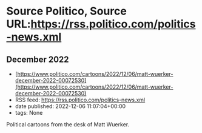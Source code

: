 # Source Politico, Source URL:https://rss.politico.com/politics-news.xml

## December 2022
 - [https://www.politico.com/cartoons/2022/12/06/matt-wuerker-december-2022-00072530](https://www.politico.com/cartoons/2022/12/06/matt-wuerker-december-2022-00072530)
 - RSS feed: https://rss.politico.com/politics-news.xml
 - date published: 2022-12-06 11:07:04+00:00
 - tags: None

Political cartoons from the desk of Matt Wuerker.
